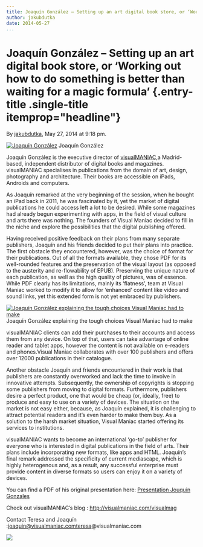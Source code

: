 ```yaml
---
title: Joaquín González – Setting up an art digital book store, or ‘Working out how to do something is better than waiting for a magic formula’
author: jakubdutka
date: 2014-05-27
...
```


# Joaquín González – Setting up an art digital book store, or ‘Working out how to do something is better than waiting for a magic formula’ {.entry-title .single-title itemprop="headline"}

By [jakubdutka](http://networkcultures.org/digitalpublishing/author/jakubdutka/ "Posts by jakubdutka"),
May 27, 2014 at 9:18 pm.



[![Joaquín González](imgs/14058050377_2830bffb1d_z.jpg)]()
Joaquín González



Joaquín González is the executive director of
[visualMANIAC,](http://visualmaniac.com/)a Madrid-based, independent
distributor of digital books and magazines. visualMANIAC specialises in
publications from the domain of art, design, photography and
architecture. Their books are accessible on iPads, Androids and
computers.

As Joaquín remarked at the very beginning of the session, when he bought
an iPad back in 2011, he was fascinated by it, yet the market of digital
publications he could access left a lot to be desired. While some
magazines had already begun experimenting with apps, in the field of
visual culture and arts there was nothing. The founders of Visual Maniac
decided to fill in the niche and explore the possibilities that the
digital publishing offered.

Having received positive feedback on their plans from many separate
publishers, Joaquín and his friends decided to put their plans into
practice. The first obstacle they encountered, however, was the choice
of format for their publications. Out of all the formats available, they
chose PDF for its well-rounded features and the preservation of the
visual layout (as opposed to the austerity and re-flowability of EPUB).
Preserving the unique nature of each publication, as well as the high
quality of pictures, was of essence. While PDF clearly has its
limitations, mainly its ‘flatness’, team at Visual Maniac worked to
modify it to allow for ‘enhanced’ content like video and sound links,
yet this extended form is not yet embraced by publishers.



[![Joaquín González explaining the tough choices Visual Maniac had to
make](imgs/14244322224_2d120f688b_z.jpg)]()
Joaquín González explaining the tough choices Visual Maniac had to make



visualMANIAC clients can add their purchases to their accounts and
access them from any device. On top of that, users can take advantage of
online reader and tablet apps, however the content is not available on
e-readers and phones.Visual Maniac collaborates with over 100 publishers
and offers over 12000 publications in their catalogue.

Another obstacle Joaquín and friends encountered in their work is that
publishers are constantly overworked and lack the time to involve in
innovative attempts. Subsequently, the ownership of copyrights is
stopping some publishers from moving to digital formats. Furthermore,
publishers desire a perfect product, one that would be cheap (or,
ideally, free) to produce and easy to use on a variety of devices. The
situation on the market is not easy either, because, as Joaquín
explained, it is challenging to attract potential readers and it’s even
harder to make them buy. As a solution to the harsh market
situation, Visual Maniac started offering its services to institutions.

visualMANIAC wants to become an international ‘go-to’ publisher for
everyone who is interested in digital publications in the field of arts.
Their plans include incorporating new formats, like apps and HTML.
Joaquín’s final remark addressed the specificity of current mediascape,
which is highly heterogenous and, as a result, any successful enterprise
must provide content in diverse formats so users can enjoy it on a
variety of devices.

You can find a PDF of his original presentation here: [Presentation
Jouquin
Gonzales](http://networkcultures.org/digitalpublishing/wp-content/uploads/sites/26/2014/06/S4_01_JouquinGonzales.pdf)

Check out visualMANIAC’s blog : http://visualmaniac.com/visualmag

Contact Teresa and Joaquín :joaquin@visualmaniac.comteresa@visualmaniac.com

[![](imgs/477910696_640.jpg)](http://vimeo.com/96562226)
